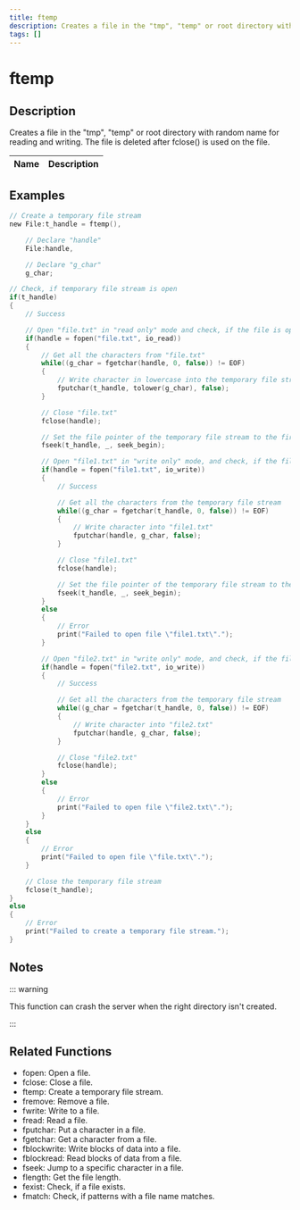 ```yaml
---
title: ftemp
description: Creates a file in the "tmp", "temp" or root directory with random name for reading and writing.
tags: []
---
```


# ftemp

<TagLinks />

## Description

Creates a file in the "tmp", "temp" or root directory with random name for reading and writing. The file is deleted after fclose() is used on the file.

| Name | Description |
| ---- | ----------- |


## Examples

```c
// Create a temporary file stream
new File:t_handle = ftemp(),

	// Declare "handle"
	File:handle,

	// Declare "g_char"
	g_char;

// Check, if temporary file stream is open
if(t_handle)
{
	// Success

	// Open "file.txt" in "read only" mode and check, if the file is open
	if(handle = fopen("file.txt", io_read))
	{
		// Get all the characters from "file.txt"
		while((g_char = fgetchar(handle, 0, false)) != EOF)
		{
			// Write character in lowercase into the temporary file stream
			fputchar(t_handle, tolower(g_char), false);
		}

		// Close "file.txt"
		fclose(handle);

		// Set the file pointer of the temporary file stream to the first byte
		fseek(t_handle, _, seek_begin);

		// Open "file1.txt" in "write only" mode, and check, if the file is open
		if(handle = fopen("file1.txt", io_write))
		{
			// Success

			// Get all the characters from the temporary file stream
			while((g_char = fgetchar(t_handle, 0, false)) != EOF)
			{
				// Write character into "file1.txt"
				fputchar(handle, g_char, false);
			}

			// Close "file1.txt"
			fclose(handle);

			// Set the file pointer of the temporary file stream to the first byte
			fseek(t_handle, _, seek_begin);
		}
		else
		{
			// Error
			print("Failed to open file \"file1.txt\".");
		}

		// Open "file2.txt" in "write only" mode, and check, if the file is open
		if(handle = fopen("file2.txt", io_write))
		{
			// Success

			// Get all the characters from the temporary file stream
			while((g_char = fgetchar(t_handle, 0, false)) != EOF)
			{
				// Write character into "file2.txt"
				fputchar(handle, g_char, false);
			}

			// Close "file2.txt"
			fclose(handle);
		}
		else
		{
			// Error
			print("Failed to open file \"file2.txt\".");
		}
	}
	else
	{
		// Error
		print("Failed to open file \"file.txt\".");
	}

	// Close the temporary file stream
	fclose(t_handle);
}
else
{
	// Error
	print("Failed to create a temporary file stream.");
}
```

## Notes

::: warning

This function can crash the server when the right directory isn't created.

:::

## Related Functions

- fopen: Open a file.
- fclose: Close a file.
- ftemp: Create a temporary file stream.
- fremove: Remove a file.
- fwrite: Write to a file.
- fread: Read a file.
- fputchar: Put a character in a file.
- fgetchar: Get a character from a file.
- fblockwrite: Write blocks of data into a file.
- fblockread: Read blocks of data from a file.
- fseek: Jump to a specific character in a file.
- flength: Get the file length.
- fexist: Check, if a file exists.
- fmatch: Check, if patterns with a file name matches.
